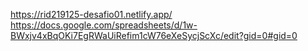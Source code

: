 https://rid219125-desafio01.netlify.app/
https://docs.google.com/spreadsheets/d/1w-BWxjv4xBqOKi7EgRWaUiRefim1cW76eXeSycjScXc/edit?gid=0#gid=0
